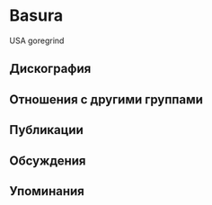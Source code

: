 # Basura

USA goregrind

## Дискография


## Отношения с другими группами


## Публикации


## Обсуждения


## Упоминания

